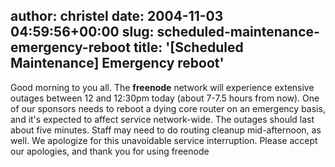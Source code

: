 author: christel
date: 2004-11-03 04:59:56+00:00
slug: scheduled-maintenance-emergency-reboot
title: '[Scheduled Maintenance] Emergency reboot'
---

Good morning to you all.  The **freenode** network will experience extensive outages between 12 and 12:30pm today (about 7-7.5 hours from now).  One of our sponsors needs to reboot a dying core router on an emergency basis, and it's expected to affect service network-wide.  The outages should last about five minutes.  Staff may need to do routing cleanup mid-afternoon, as well.
We apologize for this unavoidable service interruption.  Please accept our apologies, and thank you for using freenode
